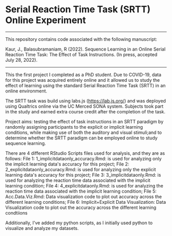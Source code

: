 # Serial Reaction Time Task (SRTT) Online Experiment
______________
This repository contains code associated with the following manuscript:

Kaur, J., Balasubramaniam, R (2022). Sequence Learning in an Online Serial Reaction Time Task: The Effect of Task Instructions. (In press, accepted July 28, 2022).
______________
This the first project I completed as a PhD student. Due to COVID-19, data for this project was acquired entirely online and it allowed us to study the effect of learning using the standard Serial Reaction Time Task (SRTT) in an online environment.

The SRTT task was build using labs.js (https://lab.js.org/) and was deployed using Qualtrics online via the UC Merced SONA system. Subjects took part in the study and earned extra course credit after the completion of the task.

Project aims: testing the effect of task instructions in an SRTT paradigm by randomly assigning participants to the explicit or implicit learning conditions, while making use of both the auditory and visual stimuli;and to determine whether the SRTT paradigm can be employed online to study sequence learning.

There are 4 different RStudio Scripts files used for analysis, and they are as follows:
File 1: 1_implicitdataonly_accuracy.Rmd: is used for analyzing only the implicit learning data's accuracy for this project; 
File 2: 2_explicitdataonly_accuracy.Rmd: is used for analyzing only the explicit learning data's accuracy for this project; 
File 3: 3_implicitdataonly.Rmd: is used for analyzing the reaction time data associated with the implicit learning condition; 
File 4: 4_explicitdataonly.Rmd: is used for analyzing the reaction time data associated with the implicit learning condition; 
File 5: Acc.Data.Viz.Rmd: Data visualization code to plot out accuracy across the different learning conditions; 
File 6: Implicit+Explicit Data Visualization: Data Visualization code to plot out the accuracy across the different learning condtiions


Additionally, I've added my python scripts, as I initially used python to visualize and analyze my datasets.
